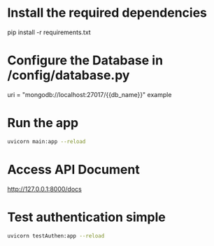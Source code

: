 
# Install the required dependencies
pip install -r requirements.txt

# Configure the Database in /config/database.py
uri = "mongodb://localhost:27017/{{db_name}}" example

# Run the app
```sh
uvicorn main:app --reload
```

# Access API Document
http://127.0.0.1:8000/docs

# Test authentication simple
```sh
uvicorn testAuthen:app --reload
```
